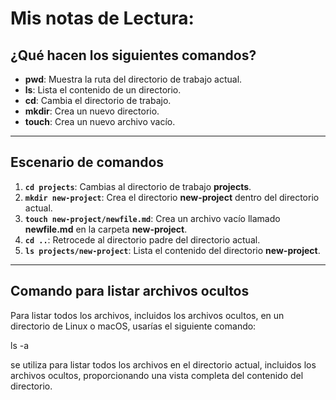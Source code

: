 # Mis notas de Lectura:

## ¿Qué hacen los siguientes comandos?

- **pwd**: Muestra la ruta del directorio de trabajo actual.
- **ls**: Lista el contenido de un directorio.
- **cd**: Cambia el directorio de trabajo.
- **mkdir**: Crea un nuevo directorio.
- **touch**: Crea un nuevo archivo vacío.

---

## Escenario de comandos

1. **`cd projects`**: Cambias al directorio de trabajo **projects**.
2. **`mkdir new-project`**: Crea el directorio **new-project** dentro del directorio actual.
3. **`touch new-project/newfile.md`**: Crea un archivo vacío llamado **newfile.md** en la carpeta **new-project**.
4. **`cd ..`**: Retrocede al directorio padre del directorio actual.
5. **`ls projects/new-project`**: Lista el contenido del directorio **new-project**.

---

## Comando para listar archivos ocultos

Para listar todos los archivos, incluidos los archivos ocultos, en un directorio de Linux o macOS, usarías el siguiente comando:


ls -a

se utiliza para listar todos los archivos en el directorio actual, incluidos los archivos ocultos, proporcionando una vista completa del contenido del directorio.
